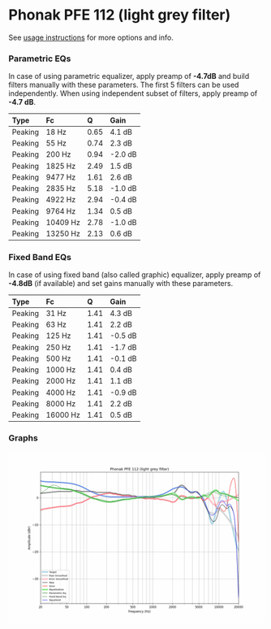 # Phonak PFE 112 (light grey filter)
See [usage instructions](https://github.com/jaakkopasanen/AutoEq#usage) for more options and info.

### Parametric EQs
In case of using parametric equalizer, apply preamp of **-4.7dB** and build filters manually
with these parameters. The first 5 filters can be used independently.
When using independent subset of filters, apply preamp of **-4.7 dB**.

| Type    | Fc       |    Q | Gain    |
|:--------|:---------|:-----|:--------|
| Peaking | 18 Hz    | 0.65 | 4.1 dB  |
| Peaking | 55 Hz    | 0.74 | 2.3 dB  |
| Peaking | 200 Hz   | 0.94 | -2.0 dB |
| Peaking | 1825 Hz  | 2.49 | 1.5 dB  |
| Peaking | 9477 Hz  | 1.61 | 2.6 dB  |
| Peaking | 2835 Hz  | 5.18 | -1.0 dB |
| Peaking | 4922 Hz  | 2.94 | -0.4 dB |
| Peaking | 9764 Hz  | 1.34 | 0.5 dB  |
| Peaking | 10409 Hz | 2.78 | -1.0 dB |
| Peaking | 13250 Hz | 2.13 | 0.6 dB  |

### Fixed Band EQs
In case of using fixed band (also called graphic) equalizer, apply preamp of **-4.8dB**
(if available) and set gains manually with these parameters.

| Type    | Fc       |    Q | Gain    |
|:--------|:---------|:-----|:--------|
| Peaking | 31 Hz    | 1.41 | 4.3 dB  |
| Peaking | 63 Hz    | 1.41 | 2.2 dB  |
| Peaking | 125 Hz   | 1.41 | -0.5 dB |
| Peaking | 250 Hz   | 1.41 | -1.7 dB |
| Peaking | 500 Hz   | 1.41 | -0.1 dB |
| Peaking | 1000 Hz  | 1.41 | 0.4 dB  |
| Peaking | 2000 Hz  | 1.41 | 1.1 dB  |
| Peaking | 4000 Hz  | 1.41 | -0.9 dB |
| Peaking | 8000 Hz  | 1.41 | 2.2 dB  |
| Peaking | 16000 Hz | 1.41 | 0.5 dB  |

### Graphs
![](./Phonak%20PFE%20112%20(light%20grey%20filter).png)